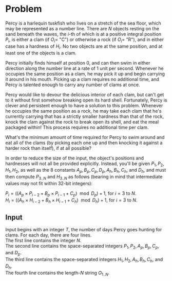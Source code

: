 # Problem

Percy is a harlequin tuskfish who lives on a stretch of the sea floor, which may be represented as a number line. There are $N$ objects resting on the sand beneath the waves, the $i$-th of which is at a positive integral position $P_i$, is either a clam (if $O_i =$ "C") or otherwise a rock (if $O_i =$ "R"), and in either case has a hardness of $H_i$. No two objects are at the same position, and at least one of the objects is a clam.

Percy initially finds himself at position $0$, and can then swim in either direction along the number line at a rate of 1 unit per second. Whenever he occupies the same position as a clam, he may pick it up and begin carrying it around in his mouth. Picking up a clam requires no additional time, and Percy is talented enough to carry any number of clams at once.

Percy would like to devour the delicious interior of each clam, but can't get to it without first somehow breaking open its hard shell. Fortunately, Percy is clever and persistent enough to have a solution to this problem. Whenever he occupies the same position as a rock, he may take each clam that he's currently carrying that has a strictly smaller hardness than that of the rock, knock the clam against the rock to break open its shell, and eat the meal packaged within! This process requires no additional time per clam.

What's the minimum amount of time required for Percy to swim around and eat all of the clams (by picking each one up and then knocking it against a harder rock than itself), if at all possible?

In order to reduce the size of the input, the object's positions and hardnesses will not all be provided explicitly. Instead, you'll be given $P_1, P_2, H_1, H_2,$ as well as the 8 constants $A_p, B_p, C_p, D_p, A_h, B_h, C_h,$ and $D_h$, and must then compute $P_{3..N}$ and $H_{3..N}$ as follows (bearing in mind that intermediate values may not fit within 32-bit integers):

$P_i = ((A_p \times P_{i-2} + B_p \times P_{i-1} + C_p) \mod D_p) + 1$, for $i = 3$ to $N$.  
$H_i = ((A_h \times H_{i-2} + B_h \times H_{i-1} + C_h) \mod D_h) + 1$, for $i = 3$ to $N$.

## Input

Input begins with an integer $T$, the number of days Percy goes hunting for clams. For each day, there are four lines.  
The first line contains the integer $N$.  
The second line contains the space-separated integers $P_1, P_2, A_p, B_p, C_p,$ and $D_p$.  
The third line contains the space-separated integers $H_1, H_2, A_h, B_h, C_h,$ and $D_h$.  
The fourth line contains the length-$N$ string $O_{1..N}$.
